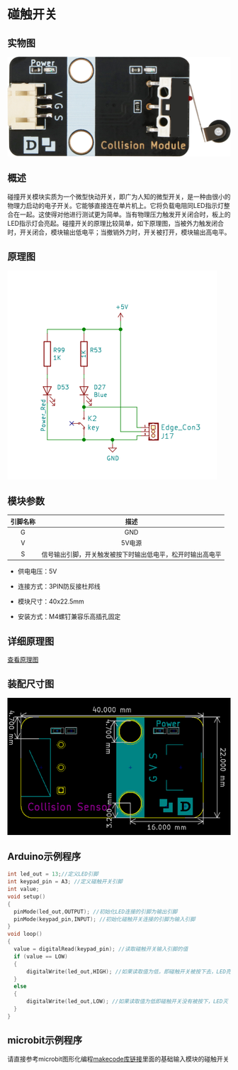 # 碰触开关

## 实物图

![实物图](collision_sensor/collision_sensor.png)

## 概述

​	碰撞开关模块实质为一个微型快动开关，即广为人知的微型开关，是一种由很小的物理力启动的电子开关。它能够直接连在单片机上。它将负载电阻同LED指示灯整合在一起。这使得对他进行测试更为简单。当有物理压力触发开关闭合时，板上的LED指示灯会亮起。碰撞开关的原理比较简单，如下原理图，当被外力触发闭合时，开关闭合，模块输出低电平；当撤销外力时，开关被打开，模块输出高电平。

## 原理图

![原理图](collision_sensor/collision_sensor_schematic.png)

## 模块参数

| 引脚名称 |                            描述                            |
| :------: | :--------------------------------------------------------: |
|    G     |                            GND                             |
|    V     |                           5V电源                           |
|    S     | 信号输出引脚，开关触发被按下时输出低电平，松开时输出高电平 |

- 供电电压：5V

- 连接方式：3PIN防反接杜邦线

- 模块尺寸：40x22.5mm

- 安装方式：M4螺钉兼容乐高插孔固定

## 详细原理图

 [查看原理图](collision_sensor/collision_sensor_schematic.pdf) 

## 装配尺寸图



![装配尺寸图](collision_sensor/collision_sensor_assembly.png)

## Arduino示例程序

```c
int led_out = 13;//定义LED引脚
int keypad_pin = A3; //定义碰触开关引脚
int value;
void setup()
{
  pinMode(led_out,OUTPUT); //初始化LED连接的引脚为输出引脚
  pinMode(keypad_pin,INPUT); //初始化碰触开关连接的引脚为输入引脚
}
void loop()
{
  value = digitalRead(keypad_pin); //读取碰触开关输入引脚的值
  if (value == LOW) 
  {
      digitalWrite(led_out,HIGH); //如果读取值为低，即碰触开关被按下去，LED亮
  }
  else
  {
      digitalWrite(led_out,LOW); //如果读取值为低即碰触开关没有被按下，LED灭
  }
}
```

## microbit示例程序

请直接参考microbit图形化编程[makecode库链接](https://github.com/emakefun/pxt-sensorbit)里面的基础输入模块的碰触开关